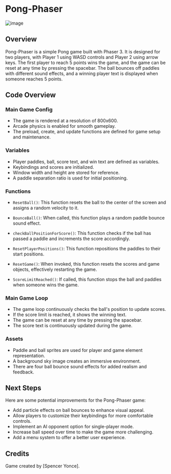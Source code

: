 # Pong-Phaser

![image](https://github.com/spenceryonce/Pong-Phaser/assets/9080157/e3c39382-df12-4905-b345-f24fe66122ca)


## Overview

Pong-Phaser is a simple Pong game built with Phaser 3. It is designed for two players, with Player 1 using WASD controls and Player 2 using arrow keys. The first player to reach 5 points wins the game, and the game can be reset at any time by pressing the spacebar. The ball bounces off paddles with different sound effects, and a winning player text is displayed when someone reaches 5 points.

## Code Overview

### Main Game Config

- The game is rendered at a resolution of 800x600.
- Arcade physics is enabled for smooth gameplay.
- The preload, create, and update functions are defined for game setup and maintenance.

### Variables

- Player paddles, ball, score text, and win text are defined as variables.
- Keybindings and scores are initialized.
- Window width and height are stored for reference.
- A paddle separation ratio is used for initial positioning.

### Functions

- `ResetBall()`: This function resets the ball to the center of the screen and assigns a random velocity to it.

- `BounceBall()`: When called, this function plays a random paddle bounce sound effect.

- `checkBallPositionForScore()`: This function checks if the ball has passed a paddle and increments the score accordingly.

- `ResetPlayerPositions()`: This function repositions the paddles to their start positions.

- `ResetGame()`: When invoked, this function resets the scores and game objects, effectively restarting the game.

- `ScoreLimitReached()`: If called, this function stops the ball and paddles when someone wins the game.

### Main Game Loop

- The game loop continuously checks the ball's position to update scores.
- If the score limit is reached, it shows the winning text.
- The game can be reset at any time by pressing the spacebar.
- The score text is continuously updated during the game.

### Assets

- Paddle and ball sprites are used for player and game element representation.
- A background sky image creates an immersive environment.
- There are four ball bounce sound effects for added realism and feedback.

## Next Steps

Here are some potential improvements for the Pong-Phaser game:

- Add particle effects on ball bounces to enhance visual appeal.
- Allow players to customize their keybindings for more comfortable controls.
- Implement an AI opponent option for single-player mode.
- Increase ball speed over time to make the game more challenging.
- Add a menu system to offer a better user experience.

## Credits

Game created by [Spencer Yonce].
